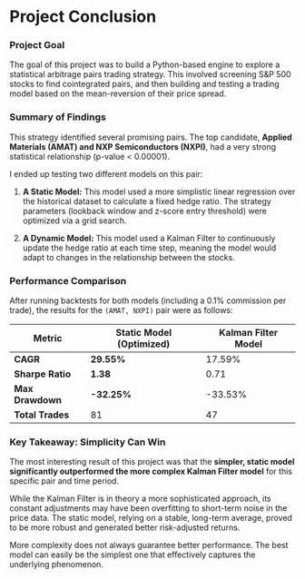 # Project Conclusion

### Project Goal

The goal of this project was to build a Python-based engine to explore a statistical arbitrage pairs trading strategy. This involved screening S&P 500 stocks to find cointegrated pairs, and then building and testing a trading model based on the mean-reversion of their price spread.

### Summary of Findings

This strategy identified several promising pairs. The top candidate, **Applied Materials (AMAT) and NXP Semiconductors (NXPI)**, had a very strong statistical relationship (p-value < 0.00001).

I ended up testing two different models on this pair:

1.  **A Static Model:** This model used a more simplistic linear regression over the historical dataset to calculate a fixed hedge ratio. The strategy parameters (lookback window and z-score entry threshold) were optimized via a grid search.

2.  **A Dynamic Model:** This model used a Kalman Filter to continuously update the hedge ratio at each time step, meaning the model would adapt to changes in the relationship between the stocks.

### Performance Comparison

After running backtests for both models (including a 0.1% commission per trade), the results for the `(AMAT, NXPI)` pair were as follows:

| Metric             | Static Model (Optimized) | Kalman Filter Model |
| ------------------ | ------------------------ | ------------------- |
| **CAGR** | **29.55%** | 17.59%              |
| **Sharpe Ratio** | **1.38** | 0.71                |
| **Max Drawdown** | **-32.25%** | -33.53%             |
| **Total Trades** | 81                       | 47                  |

### Key Takeaway: Simplicity Can Win

The most interesting result of this project was that the **simpler, static model significantly outperformed the more complex Kalman Filter model** for this specific pair and time period.

While the Kalman Filter is in theory a more sophisticated approach, its constant adjustments may have been overfitting to short-term noise in the price data. The static model, relying on a stable, long-term average, proved to be more robust and generated better risk-adjusted returns.

More complexity does not always guarantee better performance. The best model can easily be the simplest one that effectively captures the underlying phenomenon.